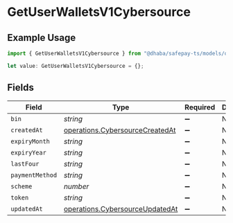 # GetUserWalletsV1Cybersource

## Example Usage

```typescript
import { GetUserWalletsV1Cybersource } from "@dhaba/safepay-ts/models/operations";

let value: GetUserWalletsV1Cybersource = {};
```

## Fields

| Field                                                                              | Type                                                                               | Required                                                                           | Description                                                                        |
| ---------------------------------------------------------------------------------- | ---------------------------------------------------------------------------------- | ---------------------------------------------------------------------------------- | ---------------------------------------------------------------------------------- |
| `bin`                                                                              | *string*                                                                           | :heavy_minus_sign:                                                                 | N/A                                                                                |
| `createdAt`                                                                        | [operations.CybersourceCreatedAt](../../models/operations/cybersourcecreatedat.md) | :heavy_minus_sign:                                                                 | N/A                                                                                |
| `expiryMonth`                                                                      | *string*                                                                           | :heavy_minus_sign:                                                                 | N/A                                                                                |
| `expiryYear`                                                                       | *string*                                                                           | :heavy_minus_sign:                                                                 | N/A                                                                                |
| `lastFour`                                                                         | *string*                                                                           | :heavy_minus_sign:                                                                 | N/A                                                                                |
| `paymentMethod`                                                                    | *string*                                                                           | :heavy_minus_sign:                                                                 | N/A                                                                                |
| `scheme`                                                                           | *number*                                                                           | :heavy_minus_sign:                                                                 | N/A                                                                                |
| `token`                                                                            | *string*                                                                           | :heavy_minus_sign:                                                                 | N/A                                                                                |
| `updatedAt`                                                                        | [operations.CybersourceUpdatedAt](../../models/operations/cybersourceupdatedat.md) | :heavy_minus_sign:                                                                 | N/A                                                                                |